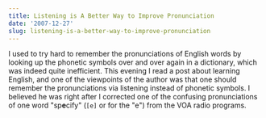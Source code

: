 ```yaml
---
title: Listening is A Better Way to Improve Pronunciation
date: '2007-12-27'
slug: listening-is-a-better-way-to-improve-pronunciation
---
```


I used to try hard to remember the pronunciations of English words by looking up the phonetic symbols over and over again in a dictionary, which was indeed quite inefficient. This evening I read a post about learning English, and one of the viewpoints of the author was that one should remember the pronunciations via listening instead of phonetic symbols. I believed he was right after I corrected one of the confusing pronunciations of one word "sp**e**cify" (`[e]` or  for the "e") from the VOA radio programs.

